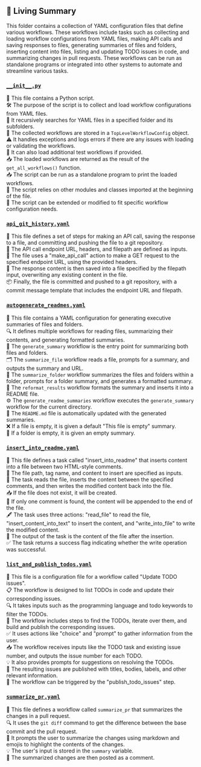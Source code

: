 

<!-- Living README Summary -->
## 🌳 Living Summary

This folder contains a collection of YAML configuration files that define various workflows. These workflows include tasks such as collecting and loading workflow configurations from YAML files, making API calls and saving responses to files, generating summaries of files and folders, inserting content into files, listing and updating TODO issues in code, and summarizing changes in pull requests. These workflows can be run as standalone programs or integrated into other systems to automate and streamline various tasks.


### [`__init__.py`](https://github.com/raphael-francis/AutoPR-internal/blob/a560a99ccc9a894499fe44852bcd0df209be923c/./autopr/workflows/__init__.py)

📝 This file contains a Python script.  
🛠️ The purpose of the script is to collect and load workflow configurations from YAML files.  
📂 It recursively searches for YAML files in a specified folder and its subfolders.  
📝 The collected workflows are stored in a `TopLevelWorkflowConfig` object.  
⚠️ It handles exceptions and logs errors if there are any issues with loading or validating the workflows.  
🔄 It can also load additional test workflows if provided.  
📥 The loaded workflows are returned as the result of the `get_all_workflows()` function.  
📥 The script can be run as a standalone program to print the loaded workflows.  
📂 The script relies on other modules and classes imported at the beginning of the file.  
🚀 The script can be extended or modified to fit specific workflow configuration needs.  


### [`api_git_history.yaml`](https://github.com/raphael-francis/AutoPR-internal/blob/a560a99ccc9a894499fe44852bcd0df209be923c/./autopr/workflows/api_git_history.yaml)

📝 This file defines a set of steps for making an API call, saving the response to a file, and committing and pushing the file to a git repository.  
🔗 The API call endpoint URL, headers, and filepath are defined as inputs.  
🔀 The file uses a "make_api_call" action to make a GET request to the specified endpoint URL, using the provided headers.  
📄 The response content is then saved into a file specified by the filepath input, overwriting any existing content in the file.  
📦 Finally, the file is committed and pushed to a git repository, with a commit message template that includes the endpoint URL and filepath.  


### [`autogenerate_readmes.yaml`](https://github.com/raphael-francis/AutoPR-internal/blob/a560a99ccc9a894499fe44852bcd0df209be923c/./autopr/workflows/autogenerate_readmes.yaml)

📄 This file contains a YAML configuration for generating executive summaries of files and folders.  
🔍 It defines multiple workflows for reading files, summarizing their contents, and generating formatted summaries.  
📂 The `generate_summary` workflow is the entry point for summarizing both files and folders.  
🗂️ The `summarize_file` workflow reads a file, prompts for a summary, and outputs the summary and URL.  
📝 The `summarize_folder` workflow summarizes the files and folders within a folder, prompts for a folder summary, and generates a formatted summary.  
📝 The `reformat_results` workflow formats the summary and inserts it into a README file.  
⚙️ The `generate_readme_summaries` workflow executes the `generate_summary` workflow for the current directory.  
📄 The `README.md` file is automatically updated with the generated summaries.  
❌ If a file is empty, it is given a default "This file is empty" summary.  
📂 If a folder is empty, it is given an empty summary.  


### [`insert_into_readme.yaml`](https://github.com/raphael-francis/AutoPR-internal/blob/a560a99ccc9a894499fe44852bcd0df209be923c/./autopr/workflows/insert_into_readme.yaml)

📝 This file defines a task called "insert_into_readme" that inserts content into a file between two HTML-style comments.  
📂 The file path, tag name, and content to insert are specified as inputs.  
💾 The task reads the file, inserts the content between the specified comments, and then writes the modified content back into the file.  
📥 If the file does not exist, it will be created.  
📑 If only one comment is found, the content will be appended to the end of the file.  
🖋️ The task uses three actions: "read_file" to read the file, "insert_content_into_text" to insert the content, and "write_into_file" to write the modified content.  
📄 The output of the task is the content of the file after the insertion.  
✅ The task returns a success flag indicating whether the write operation was successful.  


### [`list_and_publish_todos.yaml`](https://github.com/raphael-francis/AutoPR-internal/blob/a560a99ccc9a894499fe44852bcd0df209be923c/./autopr/workflows/list_and_publish_todos.yaml)

📝 This file is a configuration file for a workflow called "Update TODO issues".  
📋 The workflow is designed to list TODOs in code and update their corresponding issues.  
🔍 It takes inputs such as the programming language and todo keywords to filter the TODOs.  
🔄 The workflow includes steps to find the TODOs, iterate over them, and build and publish the corresponding issues.  
✅ It uses actions like "choice" and "prompt" to gather information from the user.  
📥 The workflow receives inputs like the TODO task and existing issue number, and outputs the issue number for each TODO.  
💡 It also provides prompts for suggestions on resolving the TODOs.  
📌 The resulting issues are published with titles, bodies, labels, and other relevant information.  
🔁 The workflow can be triggered by the "publish_todo_issues" step.  


### [`summarize_pr.yaml`](https://github.com/raphael-francis/AutoPR-internal/blob/a560a99ccc9a894499fe44852bcd0df209be923c/./autopr/workflows/summarize_pr.yaml)

📝 This file defines a workflow called `summarize_pr` that summarizes the changes in a pull request.  
🔍 It uses the `git diff` command to get the difference between the base commit and the pull request.  
💬 It prompts the user to summarize the changes using markdown and emojis to highlight the contents of the changes.  
💡 The user's input is stored in the `summary` variable.  
💬 The summarized changes are then posted as a comment.  

<!-- Living README Summary -->